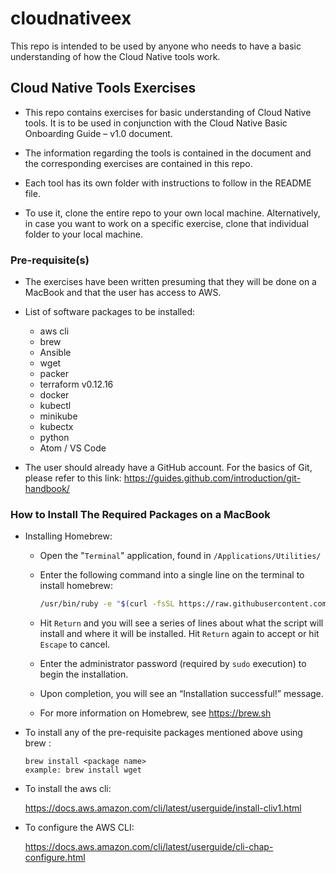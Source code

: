 # cloudnativeex

This repo is intended to be used by anyone who needs to have a basic understanding of how the Cloud Native tools work.

## Cloud Native Tools Exercises

- This repo contains exercises for basic understanding of Cloud Native tools. It is to be used
in conjunction with the Cloud Native Basic Onboarding Guide – v1.0 document.

- The information regarding the tools is contained in the document and the corresponding exercises are
contained in this repo.

- Each tool has its own folder with instructions to follow in the README file.

- To use it, clone the entire repo to your own local machine. Alternatively, in case you want to work on a specific exercise, clone that individual folder to your local machine.


### Pre-requisite(s)

- The exercises have been written presuming that they will be done on a MacBook and that the user
has access to AWS.

- List of software packages to be installed:

  * aws cli
  * brew
  * Ansible
  * wget
  * packer
  * terraform v0.12.16
  * docker
  * kubectl
  * minikube
  * kubectx
  * python
  * Atom / VS Code

- The user should already have a GitHub account. For the basics of Git, please refer to this link:
https://guides.github.com/introduction/git-handbook/

### How to Install The Required Packages on a MacBook

- Installing Homebrew:

  * Open the "`Terminal`" application, found in `/Applications/Utilities/`

  * Enter the following command into a single line on the terminal to install homebrew:
    ```sh
    /usr/bin/ruby -e "$(curl -fsSL https://raw.githubusercontent.com/Homebrew/install/master/install)"
    ```

  * Hit `Return` and you will see a series of lines about what the script will install and where it will be installed. Hit `Return` again to accept or hit `Escape` to cancel.

  * Enter the administrator password (required by `sudo` execution) to begin the installation.

  * Upon completion, you will see an “Installation successful!” message.

  * For more information on Homebrew, see https://brew.sh

- To install any of the pre-requisite packages mentioned above using brew :
    ```
    brew install <package name>
    example: brew install wget
    ```

- To install the aws cli:

  https://docs.aws.amazon.com/cli/latest/userguide/install-cliv1.html


- To configure the AWS CLI:

  https://docs.aws.amazon.com/cli/latest/userguide/cli-chap-configure.html
